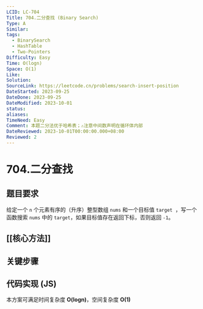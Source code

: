 ```yaml
---
LCID: LC-704
Title: 704.二分查找 (Binary Search)
Type: A
Similar: 
tags:
  - BinarySearch
  - HashTable
  - Two-Pointers
Difficulty: Easy
Time: O(logn)
Space: O(1)
Like: 
Solution: 
SourceLink: https://leetcode.cn/problems/search-insert-position
DateStarted: 2023-09-25
DateDone: 2023-09-25
DateModified: 2023-10-01
status: 
aliases: 
TimeNeed: Easy
Comment: 本题二分法优于哈希表；⚠️注意中间数声明在循环体内部
DateReviewed: 2023-10-01T00:00:00.000+08:00
Reviewed: 2
---
```

# 704.二分查找
## 题目要求
给定一个 `n` 个元素有序的（升序）整型数组 `nums` 和一个目标值 `target`  ，写一个函数搜索 `nums` 中的 `target`，如果目标值存在返回下标，否则返回 `-1`。
## [[核心方法]]

## 关键步骤
## 代码实现 (JS)
本方案可满足时间复杂度 **O(logn)**，空间复杂度 **O(1)**

```js

```



